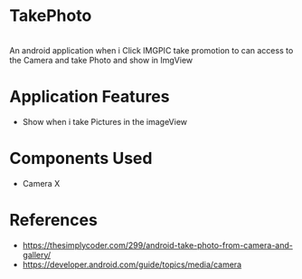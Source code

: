 # TakePhoto

<br />
An android application when i Click IMGPIC take promotion to can access to the Camera 
and take Photo and show in ImgView

# Application Features

- Show when i take Pictures in the imageView



# Components Used
- Camera X










# References
-  https://thesimplycoder.com/299/android-take-photo-from-camera-and-gallery/
-  https://developer.android.com/guide/topics/media/camera
